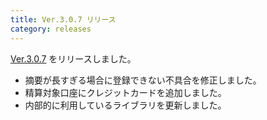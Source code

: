 ```yaml
---
title: Ver.3.0.7 リリース
category: releases
---
```


[Ver.3.0.7](https://github.com/nay/kozuchi/releases/tag/release-3.0.7) をリリースしました。

* 摘要が長すぎる場合に登録できない不具合を修正しました。
* 精算対象口座にクレジットカードを追加しました。
* 内部的に利用しているライブラリを更新しました。
